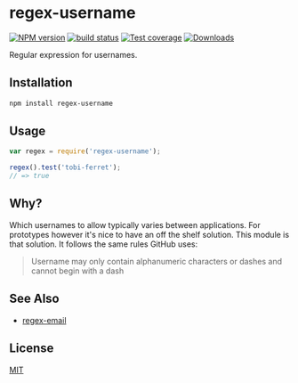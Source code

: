 # regex-username
[![NPM version][npm-image]][npm-url]
[![build status][travis-image]][travis-url]
[![Test coverage][coveralls-image]][coveralls-url]
[![Downloads][downloads-image]][downloads-url]

Regular expression for usernames.

## Installation
```bash
npm install regex-username
```

## Usage
```js
var regex = require('regex-username');

regex().test('tobi-ferret');
// => true
```

## Why?
Which usernames to allow typically varies between applications. For prototypes
however it's nice to have an off the shelf solution. This module is that
solution. It follows the same rules GitHub uses:
> Username may only contain alphanumeric characters or dashes and cannot begin
with a dash

## See Also
- [regex-email](https://github.com/regexps/email)

## License
[MIT](https://tldrlegal.com/license/mit-license)

[npm-image]: https://img.shields.io/npm/v/regex-username.svg?style=flat-square
[npm-url]: https://npmjs.org/package/regex-username
[travis-image]: https://img.shields.io/travis/regexps/regex-username.svg?style=flat-square
[travis-url]: https://travis-ci.org/regexps/regex-username
[coveralls-image]: https://img.shields.io/coveralls/regexps/regex-username.svg?style=flat-square
[coveralls-url]: https://coveralls.io/r/regexps/regex-username?branch=master
[downloads-image]: http://img.shields.io/npm/dm/regex-username.svg?style=flat-square
[downloads-url]: https://npmjs.org/package/regex-username
